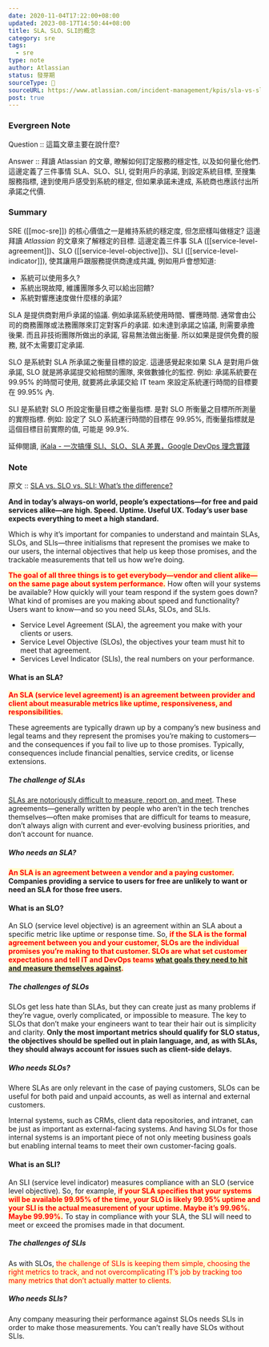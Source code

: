 ```yaml
---
date: 2020-11-04T17:22:00+08:00
updated: 2023-08-17T14:50:44+08:00
title: SLA、SLO、SLI的概念
category: sre
tags:
  - sre
type: note
author: Atlassian
status: 發芽期
sourceType: 📰️
sourceURL: https://www.atlassian.com/incident-management/kpis/sla-vs-slo-vs-sli
post: true
---
```


### Evergreen Note

Question :: 這篇文章主要在說什麼?

Answer :: 拜讀 Atlassian 的文章, 暸解如何訂定服務的穩定性, 以及如何量化他們. 這邊定義了三件事情 SLA、SLO、SLI, 從對用戶的承諾, 到設定系統目標, 至搜集服務指標, 達到使用戶感受到系統的穩定, 但如果承諾未達成, 系統商也應該付出所承諾之代價.

<!--more-->

### Summary

SRE ([[moc-sre]]) 的核心價值之一是維持系統的穩定度, 但怎麽樣叫做穩定? 這邊拜讀 *Atlassian* 的文章來了解穩定的目標. 這邊定義三件事 SLA ([[service-level-agreement]])、SLO ([[service-level-objective]])、SLI ([[service-level-indicator]]), 使其讓用戶跟服務提供商達成共識, 例如用戶會想知道:

- 系統可以使用多久?
- 系統出現故障, 維護團隊多久可以給出回饋?
- 系統對響應速度做什麼樣的承諾?

SLA 是提供商對用戶承諾的協議. 例如承諾系統使用時間、響應時間. 通常會由公司的商務團隊或法務團隊來訂定對客戶的承諾. 如未達到承諾之協議, 則需要承擔後果. 而且非技術團隊所做出的承諾, 容易無法做出衡量. 所以如果是提供免費的服務, 就不太需要訂定承諾. 

SLO 是系統對 SLA 所承諾之衡量目標的設定. 這邊感覺起來如果 SLA 是對用戶做承諾, SLO 就是將承諾提交給相關的團隊, 來做數據化的監控. 例如: 承諾系統要在 99.95% 的時間可使用, 就要將此承諾交給 IT team 來設定系統運行時間的目標要在 99.95% 內.

SLI 是系統對 SLO 所設定衡量目標之衡量指標. 是對 SLO 所衡量之目標所所測量的實際指標. 例如: 設定了 SLO 系統運行時間的目標在 99.95%, 而衡量指標就是這個目標目前實際的值, 可能是 99.9%.

延伸閱讀, [iKala - 一次搞懂 SLI、SLO、SLA 差異，Google DevOps 理念實踐](https://ikala.cloud/understanding-sli-slo-sla-in-sre/)

### Note

原文 :: [SLA vs. SLO vs. SLI: What’s the difference?](https://www.atlassian.com/incident-management/kpis/sla-vs-slo-vs-sli)

**And in today’s always-on world, people’s expectations—for free and paid services alike—are high. Speed. Uptime. Useful UX. Today’s user base expects everything to meet a high standard.**

Which is why it’s important for companies to understand and maintain SLAs, SLOs, and SLIs—three initialisms that represent the promises we make to our users, the internal objectives that help us keep those promises, and the trackable measurements that tell us how we’re doing.

**<span style="background-color: #ffffcc; color: red">The goal of all three things is to get everybody—vendor and client alike—on the same page about system performance.</span>** How often will your systems be available? How quickly will your team respond if the system goes down? What kind of promises are you making about speed and functionality? Users want to know—and so you need SLAs, SLOs, and SLIs.

- Service Level Agreement (SLA), the agreement you make with your clients or users.
- Service Level Objective (SLOs), the objectives your team must hit to meet that agreement.
- Services Level Indicator (SLIs), the real numbers on your performance.

#### What is an SLA?

**<span style="background-color: #ffffcc; color: red">An SLA (service level agreement) is an agreement between provider and client about measurable metrics like uptime, responsiveness, and responsibilities.</span>**

These agreements are typically drawn up by a company’s new business and legal teams and they represent the promises you’re making to customers—and the consequences if you fail to live up to those promises. Typically, consequences include financial penalties, service credits, or license extensions.

##### The challenge of SLAs

[SLAs are notoriously difficult to measure, report on, and meet](https://www.atlassian.com/it-unplugged/best-practices-and-trends/stop-hating-on-slas). These agreements—generally written by people who aren’t in the tech trenches themselves—often make promises that are difficult for teams to measure, don’t always align with current and ever-evolving business priorities, and don’t account for nuance.

##### Who needs an SLA?

**<span style="background-color: #ffffcc; color: red">An SLA is an agreement between a vendor and a paying customer.</span> Companies providing a service to users for free are unlikely to want or need an SLA for those free users.**

#### What is an SLO?

An SLO (service level objective) is an agreement within an SLA about a specific metric like uptime or response time. So, **<span style="background-color: #ffffcc; color: red">if the SLA is the formal agreement between you and your customer, SLOs are the individual promises you’re making to that customer. SLOs are what set customer expectations and tell IT and DevOps teams [what goals they need to hit and measure themselves against](https://www.atlassian.com/blog/opsgenie/measuring-and-evaluating-service-level-objectives).</span>**

##### The challenges of SLOs

SLOs get less hate than SLAs, but they can create just as many problems if they’re vague, overly complicated, or impossible to measure. The key to SLOs that don’t make your engineers want to tear their hair out is simplicity and clarity. **Only the most important metrics should qualify for SLO status, the objectives should be spelled out in plain language, and, as with SLAs, they should always account for issues such as client-side delays.**

##### Who needs SLOs?

Where SLAs are only relevant in the case of paying customers, SLOs can be useful for both paid and unpaid accounts, as well as internal and external customers. 

Internal systems, such as CRMs, client data repositories, and intranet, can be just as important as external-facing systems. And having SLOs for those internal systems is an important piece of not only meeting business goals but enabling internal teams to meet their own customer-facing goals.

#### What is an SLI?

An SLI (service level indicator) measures compliance with an SLO (service level objective). So, for example, **<span style="background-color: #ffffcc; color: red">if your SLA specifies that your systems will be available 99.95% of the time, your SLO is likely 99.95% uptime and your SLI is the actual measurement of your uptime. Maybe it’s 99.96%. Maybe 99.99%.</span>** To stay in compliance with your SLA, the SLI will need to meet or exceed the promises made in that document.

##### The challenges of SLIs

As with SLOs, <span style="background-color: #ffffcc; color: red">the challenge of SLIs is keeping them simple, choosing the right metrics to track, and not overcomplicating IT’s job by tracking too many metrics that don’t actually matter to clients.</span>

##### Who needs SLIs?

Any company measuring their performance against SLOs needs SLIs in order to make those measurements. You can’t really have SLOs without SLIs.